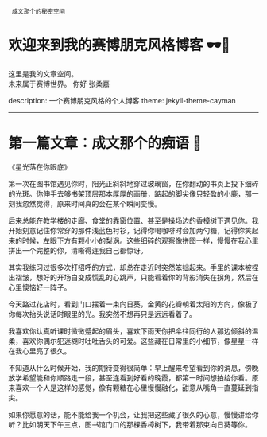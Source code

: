 
     成文那个的秘密空间


#    欢迎来到我的赛博朋克风格博客 🕶️🌃

这里是我的文章空间。  
未来属于赛博世界。
  你好 张柔嘉  

description: 一个赛博朋克风格的个人博客
theme: jekyll-theme-cayman

---

# 第一篇文章：成文那个的痴语 💾
      
《星光落在你眼底》

第一次在图书馆遇见你时，阳光正斜斜地穿过玻璃窗，在你翻动的书页上投下细碎的光斑。你伸手去够书架顶层那本厚厚的画册，踮起的脚尖像只轻盈的小鹿，那一刻我忽然觉得，原来时间真的会在某个瞬间变慢。

后来总能在教学楼的走廊、食堂的靠窗位置、甚至是操场边的香樟树下遇见你。我开始刻意记住你常穿的那件浅蓝色衬衫，记得你喝咖啡时会加两勺糖，记得你笑起来的时候，左眼下方有颗小小的梨涡。这些细碎的观察像拼图一样，慢慢在我心里拼出一个完整的你，清晰得连我自己都惊讶。

其实我练习过很多次打招呼的方式，却总在走近时突然笨拙起来。手里的课本被捏出褶皱，想好的开场白变成慌乱的心跳声，只能看着你的背影消失在拐角，然后在心里懊恼好一阵子。

今天路过花店时，看到门口摆着一束向日葵，金黄的花瓣朝着太阳的方向，像极了你每次抬头说话时眼里的光。我突然不想再只是远远看着了。

我喜欢你认真听课时微微蹙起的眉头，喜欢下雨天你把伞往同行的人那边倾斜的温柔，喜欢你偶尔犯迷糊时吐吐舌头的可爱。这些藏在日常里的小细节，像星星一样在我心里亮了很久。

不知道从什么时候开始，我的期待变得很简单：早上醒来希望看到你的消息，傍晚放学希望能和你顺路走一段，甚至连看到好看的晚霞，都第一时间想拍给你看。原来喜欢一个人是这样的感觉，像有颗糖在心里慢慢融化，甜意从嘴角一直蔓延到指尖。

如果你愿意的话，能不能给我一个机会，让我把这些藏了很久的心意，慢慢讲给你听？比如明天下午三点，图书馆门口的那棵香樟树下，我带着那束向日葵等你。
